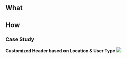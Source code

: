 ## What

## How
### Case Study
**Customized Header based on Location & User Type**
	![](https://i.imgur.com/xSY8hs3.png)
